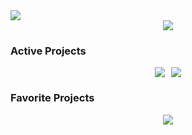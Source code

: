 <img align="center" src="https://komarev.com/ghpvc/?username=lenguyen1807" />

<center>
  <a href="https://github.com/kittinan/spotify-github-profile"><img align="center" src="https://spotify-github-profile.kittinanx.com/api/view?uid=f849on3s3v3xjrk55h2nuofcq&cover_image=true&theme=default&show_offline=false&background_color=121212&interchange=false&bar_color=53b14f&bar_color_cover=true"/></a> 
</center>

### Active Projects
<div style="display: flex; justify-content: center; align-items: center; gap: 10px;">
<a href="https://github.com/lenguyen1807/cs4all-vn"><img loading="lazy" src="https://github-readme-stats.vercel.app/api/pin/?username=lenguyen1807&repo=cs4all-vn&theme=transparent&include_all_commits=true&hide_border=true&line_height=5&card_width=300px&text_color=838383&title_color=838383"></a>
<a href="https://github.com/lenguyen1807/how_to_optimize_gemm_metal"><img loading="lazy" src="https://github-readme-stats.vercel.app/api/pin/?username=lenguyen1807&repo=how_to_optimize_gemm_metal&theme=transparent&include_all_commits=true&hide_border=true&line_height=5&card_width=300px&text_color=838383&title_color=838383"></a>
</div>

### Favorite Projects
<div style="display: flex; justify-content: center; align-items: center; gap: 10px;">
<a href="https://github.com/lenguyen1807/Software-for-AI"><img loading="lazy" src="https://github-readme-stats.vercel.app/api/pin/?username=lenguyen1807&repo=Software-for-AI&theme=transparent&include_all_commits=true&hide_border=true&line_height=5&card_width=300px&text_color=838383&title_color=838383"></a>
</div>
